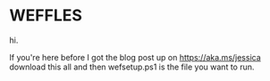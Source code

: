 # WEFFLES
hi.

If you're here before I got the blog post up on https://aka.ms/jessica download this all and then wefsetup.ps1 is the file you want to run. 

